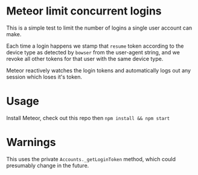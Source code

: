 # Meteor limit concurrent logins

This is a simple test to limit the number of logins a single user account can make.

Each time a login happens we stamp that `resume` token according to the device type as detected by `bowser` from the user-agent string, and we revoke all other tokens for that user with the same device type.

Meteor reactively watches the login tokens and automatically logs out any session which loses it's token.

# Usage

Install Meteor, check out this repo then `npm install && npm start`

# Warnings

This uses the private `Accounts._getLoginToken` method, which could presumably change in the future.
